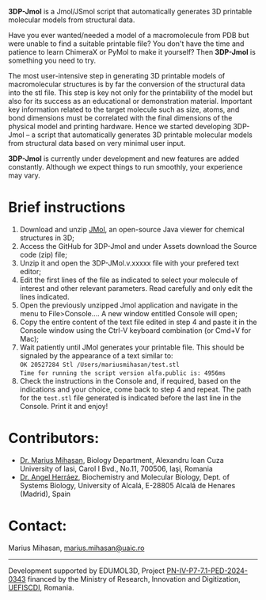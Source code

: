 **3DP-Jmol** is a Jmol/JSmol script that automatically generates 3D printable molecular models from structural data.

Have you ever wanted/needed a model of a macromolecule from PDB but were unable to find a suitable printable file? You don't have the time and patience to learn ChimeraX or PyMol to make it yourself? Then **3DP-Jmol** is something you need to try. 

The most user-intensive step in generating 3D printable models of macromolecular structures is by far the conversion of the structural data into the stl file. This step is key not only for the printability of the model but also for its success as an educational or demonstration material. Important key information related to the target molecule such as size, atoms, and bond dimensions must be correlated with the final dimensions of the physical model and printing hardware. Hence we started developing 3DP-Jmol – a script that automatically generates 3D printable molecular models from structural data based on very minimal user input.  

**3DP-Jmol** is currently under development and new features are added constantly. Although we expect things to run smoothly, your experience may vary.

# **Brief instructions**
1. Download and unzip [JMol](https://jmol.sourceforge.net/), an open-source Java viewer for chemical structures in 3D;
2. Access the GitHub for  3DP-Jmol and under Assets download the  Source code (zip) file;
3. Unzip it and open the  3DP-JMol.v.xxxxx file with your prefered text editor;
4. Edit the first lines of the file as indicated to select your molecule of interest and other relevant parameters. Read carefully and only edit the lines indicated. 
5. Open the previously unzipped  Jmol application and navigate in the menu to File>Console….  A new window entitled Console will open; 
6. Copy the entire content of the text file edited in step 4 and paste it in the Console window using the Ctrl-V  keyboard combination (or Cmd+V for Mac);
7. Wait patiently until JMol generates your printable file. This should be signaled by the appearance of a text similar to: <br>
`OK 20527284 Stl /Users/mariusmihasan/test.stl`<br>
`Time for running the script version alfa.public is: 4956ms`
9. Check the instructions in the Console and, if required, based on the indications and your choice, come back to step 4 and repeat. The path for the `test.stl`  file generated is indicated before the last line in the Console. Print it and enjoy!

# **Contributors**: 
- [Dr. Marius Mihasan](https://modelemoleculare.ro/), Biology Department, Alexandru Ioan Cuza University of Iasi, Carol I Bvd., No.11, 700506, Iaşi, Romania
- [Dr. Angel Herráez](https://biomodel.uah.es/), Biochemistry and Molecular Biology, Dept. of Systems Biology, University of Alcalá, E-28805 Alcalá de Henares  (Madrid), Spain 

# **Contact**: 
Marius Mihasan, marius.mihasan@uaic.ro

-------------------------------------------
Development supported by EDUMOL3D, Project [PN-IV-P7-7.1-PED-2024-0343](http://cercetare.bio.uaic.ro/grupuri/bioactive/content/grants/PED2024_mm.html) financed by the Ministry of Research, Innovation and Digitization, [UEFISCDI](https://uefiscdi.gov.ro/), Romania.
